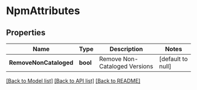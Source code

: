 # NpmAttributes

## Properties
Name | Type | Description | Notes
------------ | ------------- | ------------- | -------------
**RemoveNonCataloged** | **bool** | Remove Non-Cataloged Versions | [default to null]

[[Back to Model list]](../README.md#documentation-for-models) [[Back to API list]](../README.md#documentation-for-api-endpoints) [[Back to README]](../README.md)

